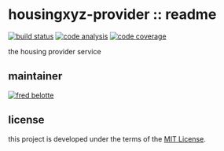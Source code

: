 # housingxyz-provider :: readme

[![build status](https://dev.azure.com/revaturexyz/arlington/_apis/build/status/revaturexyz.housingxyz-provider?branchName=master)](https://dev.azure.com/revaturexyz/arlington/_build/latest?definitionId=18&branchName=master)
[![code analysis](https://sonarcloud.io/api/project_badges/measure?project=housingxyz-provider&metric=alert_status)](https://sonarcloud.io/dashboard?id=housingxyz-provider)
[![code coverage](https://sonarcloud.io/api/project_badges/measure?project=housingxyz-provider&metric=coverage)](https://sonarcloud.io/dashboard?id=housingxyz-provider)

the housing provider service

## maintainer

[![fred belotte](https://avatars1.githubusercontent.com/u/22018714?s=96&v=4)][fredbelotte-profile-url]

## license

this project is developed under the terms of the [MIT License][mit-license-url].

[fredbelotte-profile-url]: https://github.com/fredbelotte 'FRED BELOTTE'
[mit-license-url]: https://github.com/revaturexyz/housingxyz-provider/blob/master/LICENSE.txt 'MIT LICENSE'
